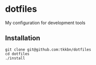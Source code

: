 # dotfiles

My configuration for development tools

## Installation

```
git clone git@github.com:tkkbn/dotfiles
cd dotfiles
./install
```
